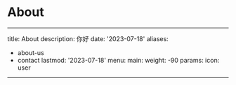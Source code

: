 # About

---
title: About
description: 你好
date: '2023-07-18'
aliases:
  - about-us
  - contact
lastmod: '2023-07-18'
menu:
    main: 
        weight: -90
        params:
            icon: user
---

